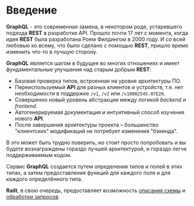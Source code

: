 # Введение

**GraphQL** - это современная замена, в некотором роде, устаревшего подхода 
**REST** в разработке API. Прошло почти 17 лет с момента, когда идея **REST** была 
разработана Роем Филдингом в 2000 году. И со всей любовью ко всему, что было сделано
с помощью **REST**, пришло время изменить что-то в лучшую сторону.
 
**GraphQL** является шагом в будущее во многих отношениях и имеет фундаментальные 
улучшения над старым добрым **REST**:

- Базовая проверка типов, встроенная на уровне архитектуры ПО.
- Переиспользуемый **API** для разных клиентов и устройств, 
т.е. нет необходимости в поддержке `/v1`, `/v2` или `/v10002545.07E20`.
- Совершенно новый уровень абстракции между логикой _backend_ и _frontend_.
- Автогенерируемая документация и интуитивный способ изучения нового **API**.
- После завершения архитектуры проекта – большинство "клиентских" модификаций не потребует изменения "бэкенда".

В это может быть трудно поверить, но стоит просто попробовать и вы будете вознаграждены гораздо лучшей архитектурой, 
и гораздо легче поддерживаемым кодом.

Сервис **GraphQL** создается путем определения типов и полей в этих типах, 
а затем предоставления функций для каждого поля и для каждого определённого типа.

**Railt**, в свою очередь, предоставляет возможность [описания схемы](/sdl) и [обработки запросов](/http).
